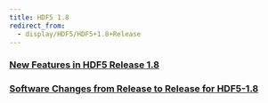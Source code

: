 ```yaml
---
title: HDF5 1.8
redirect_from: 
  - display/HDF5/HDF5+1.8+Release
---
```


### [New Features in HDF5 Release 1.8](documentation/hdf5-docs/release_specifics/new_features_1_8)

### [Software Changes from Release to Release for HDF5-1.8](documentation/hdf5-docs/release_specifics/)
